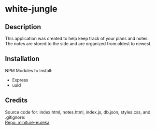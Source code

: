 # white-jungle

## Description
This application was created to help keep track of your plans and notes. The notes are stored to the side and are organized from oldest to newest.

## Installation
NPM Modules to Install:  
* Express  
* uuid  

## Credits
Source code for: index.html, notes.html, index.js, db.json, styles.css, and .gitignore:  
[Repo: miniture-eureka](https://github.com/coding-boot-camp/miniature-eureka) 